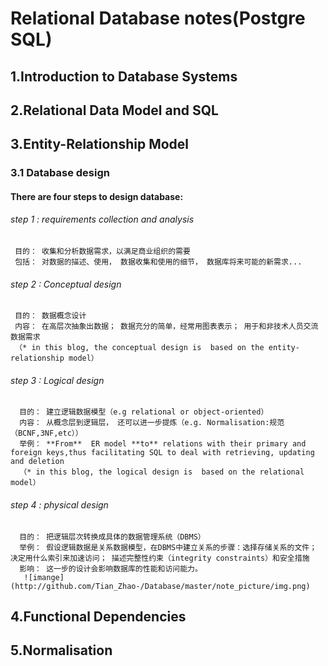 # Relational Database notes(Postgre SQL)

## 1.Introduction to Database Systems

## 2.Relational Data Model and SQL

## 3.Entity-Relationship Model
### 3.1 Database design
  #### There are four steps to design database:  
  ###### step 1 : requirements collection and analysis  
     目的： 收集和分析数据需求，以满足商业组织的需要  
     包括： 对数据的描述、使用， 数据收集和使用的细节， 数据库将来可能的新需求...  
  ###### step 2 : Conceptual design  
     目的： 数据概念设计  
     内容： 在高层次抽象出数据； 数据充分的简单，经常用图表表示； 用于和非技术人员交流数据需求  
     （* in this blog, the conceptual design is  based on the entity-relationship model）  
  ###### step 3 : Logical design  
      目的： 建立逻辑数据模型（e.g relational or object-oriented）  
      内容： 从概念层到逻辑层， 还可以进一步提炼（e.g. Normalisation:规范（BCNF,3NF,etc））  
      举例： **From**  ER model **to** relations with their primary and foreign keys,thus facilitating SQL to deal with retrieving, updating and deletion  
      （* in this blog, the logical design is  based on the relational model）  
  ###### step 4 : physical design  
      目的： 把逻辑层次转换成具体的数据管理系统（DBMS）  
      举例： 假设逻辑数据是关系数据模型，在DBMS中建立关系的步骤：选择存储关系的文件； 决定用什么索引来加速访问； 描述完整性约束（integrity constraints）和安全措施
      影响： 这一步的设计会影响数据库的性能和访问能力。  
       ![imange](http://github.com/Tian_Zhao-/Database/master/note_picture/img.png)
      
  
  

## 4.Functional Dependencies

## 5.Normalisation
